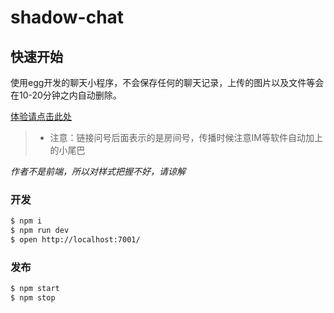 # shadow-chat


## 快速开始

使用egg开发的聊天小程序，不会保存任何的聊天记录，上传的图片以及文件等会在10-20分钟之内自动删除。

[体验请点击此处](https://shadow-chat.cf/?test)

> - 注意：链接问号后面表示的是房间号，传播时候注意IM等软件自动加上的小尾巴

*作者不是前端，所以对样式把握不好，请谅解*

### 开发

```bash
$ npm i
$ npm run dev
$ open http://localhost:7001/
```

### 发布

```bash
$ npm start
$ npm stop
```
